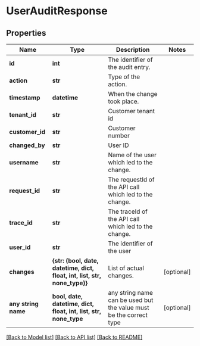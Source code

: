 # UserAuditResponse


## Properties
Name | Type | Description | Notes
------------ | ------------- | ------------- | -------------
**id** | **int** | The identifier of the audit entry. | 
**action** | **str** | Type of the action. | 
**timestamp** | **datetime** | When the change took place. | 
**tenant_id** | **str** | Customer tenant id | 
**customer_id** | **str** | Customer number | 
**changed_by** | **str** | User ID | 
**username** | **str** | Name of the user which led to the change. | 
**request_id** | **str** | The requestId of the API call which led to the change. | 
**trace_id** | **str** | The traceId of the API call which led to the change. | 
**user_id** | **str** | The identifier of the user | 
**changes** | **{str: (bool, date, datetime, dict, float, int, list, str, none_type)}** | List of actual changes. | [optional] 
**any string name** | **bool, date, datetime, dict, float, int, list, str, none_type** | any string name can be used but the value must be the correct type | [optional]

[[Back to Model list]](../README.md#documentation-for-models) [[Back to API list]](../README.md#documentation-for-api-endpoints) [[Back to README]](../README.md)


